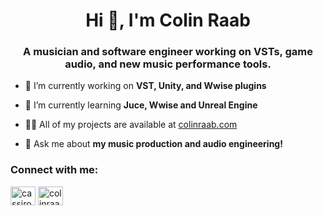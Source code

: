 <h1 align="center">Hi 👋, I'm Colin Raab</h1>
<h3 align="center">A musician and software engineer working on VSTs, game audio, and new music performance tools.</h3>

- 🔭 I’m currently working on **VST, Unity, and Wwise plugins**

- 🌱 I’m currently learning **Juce, Wwise and Unreal Engine**

- 👨‍💻 All of my projects are available at [colinraab.com](https://www.colinraab.com)

- 💬 Ask me about **my music production and audio engineering!**

<h3 align="left">Connect with me:</h3>
<p align="left">
<a href="https://twitter.com/cassiro_" target="blank"><img align="center" src="https://raw.githubusercontent.com/rahuldkjain/github-profile-readme-generator/master/src/images/icons/Social/twitter.svg" alt="cassiro_" height="30" width="40" /></a>
<a href="https://linkedin.com/in/colinraab" target="blank"><img align="center" src="https://raw.githubusercontent.com/rahuldkjain/github-profile-readme-generator/master/src/images/icons/Social/linked-in-alt.svg" alt="colinraab" height="30" width="40" /></a>
</p>
